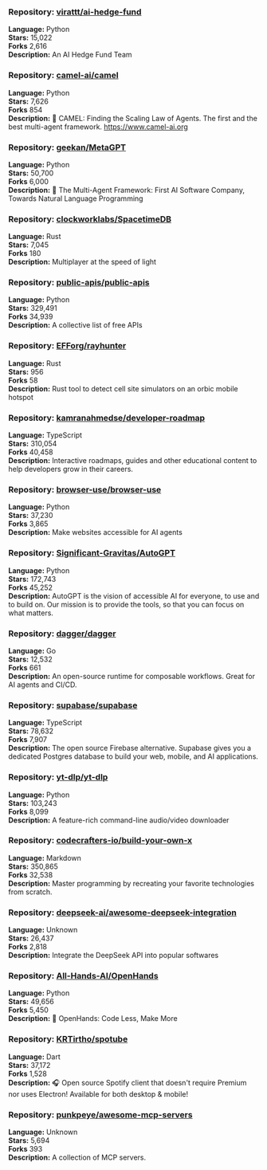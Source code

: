 ### **Repository:** [virattt/ai-hedge-fund](https://github.com/virattt/ai-hedge-fund)  

**Language:** Python  
**Stars:** 15,022  
**Forks** 2,616  
**Description:** An AI Hedge Fund Team  

### **Repository:** [camel-ai/camel](https://github.com/camel-ai/camel)  

**Language:** Python  
**Stars:** 7,626  
**Forks** 854  
**Description:** 🐫 CAMEL: Finding the Scaling Law of Agents. The first and the best multi-agent framework. https://www.camel-ai.org  

### **Repository:** [geekan/MetaGPT](https://github.com/geekan/MetaGPT)  

**Language:** Python  
**Stars:** 50,700  
**Forks** 6,000  
**Description:** 🌟 The Multi-Agent Framework: First AI Software Company, Towards Natural Language Programming  

### **Repository:** [clockworklabs/SpacetimeDB](https://github.com/clockworklabs/SpacetimeDB)  

**Language:** Rust  
**Stars:** 7,045  
**Forks** 180  
**Description:** Multiplayer at the speed of light  

### **Repository:** [public-apis/public-apis](https://github.com/public-apis/public-apis)  

**Language:** Python  
**Stars:** 329,491  
**Forks** 34,939  
**Description:** A collective list of free APIs  

### **Repository:** [EFForg/rayhunter](https://github.com/EFForg/rayhunter)  

**Language:** Rust  
**Stars:** 956  
**Forks** 58  
**Description:** Rust tool to detect cell site simulators on an orbic mobile hotspot  

### **Repository:** [kamranahmedse/developer-roadmap](https://github.com/kamranahmedse/developer-roadmap)  

**Language:** TypeScript  
**Stars:** 310,054  
**Forks** 40,458  
**Description:** Interactive roadmaps, guides and other educational content to help developers grow in their careers.  

### **Repository:** [browser-use/browser-use](https://github.com/browser-use/browser-use)  

**Language:** Python  
**Stars:** 37,230  
**Forks** 3,865  
**Description:** Make websites accessible for AI agents  

### **Repository:** [Significant-Gravitas/AutoGPT](https://github.com/Significant-Gravitas/AutoGPT)  

**Language:** Python  
**Stars:** 172,743  
**Forks** 45,252  
**Description:** AutoGPT is the vision of accessible AI for everyone, to use and to build on. Our mission is to provide the tools, so that you can focus on what matters.  

### **Repository:** [dagger/dagger](https://github.com/dagger/dagger)  

**Language:** Go  
**Stars:** 12,532  
**Forks** 661  
**Description:** An open-source runtime for composable workflows. Great for AI agents and CI/CD.  

### **Repository:** [supabase/supabase](https://github.com/supabase/supabase)  

**Language:** TypeScript  
**Stars:** 78,632  
**Forks** 7,907  
**Description:** The open source Firebase alternative. Supabase gives you a dedicated Postgres database to build your web, mobile, and AI applications.  

### **Repository:** [yt-dlp/yt-dlp](https://github.com/yt-dlp/yt-dlp)  

**Language:** Python  
**Stars:** 103,243  
**Forks** 8,099  
**Description:** A feature-rich command-line audio/video downloader  

### **Repository:** [codecrafters-io/build-your-own-x](https://github.com/codecrafters-io/build-your-own-x)  

**Language:** Markdown  
**Stars:** 350,865  
**Forks** 32,538  
**Description:** Master programming by recreating your favorite technologies from scratch.  

### **Repository:** [deepseek-ai/awesome-deepseek-integration](https://github.com/deepseek-ai/awesome-deepseek-integration)  

**Language:** Unknown  
**Stars:** 26,437  
**Forks** 2,818  
**Description:** Integrate the DeepSeek API into popular softwares  

### **Repository:** [All-Hands-AI/OpenHands](https://github.com/All-Hands-AI/OpenHands)  

**Language:** Python  
**Stars:** 49,656  
**Forks** 5,450  
**Description:** 🙌 OpenHands: Code Less, Make More  

### **Repository:** [KRTirtho/spotube](https://github.com/KRTirtho/spotube)  

**Language:** Dart  
**Stars:** 37,172  
**Forks** 1,528  
**Description:** 🎧 Open source Spotify client that doesn't require Premium nor uses Electron! Available for both desktop & mobile!  

### **Repository:** [punkpeye/awesome-mcp-servers](https://github.com/punkpeye/awesome-mcp-servers)  

**Language:** Unknown  
**Stars:** 5,694  
**Forks** 393  
**Description:** A collection of MCP servers.  


